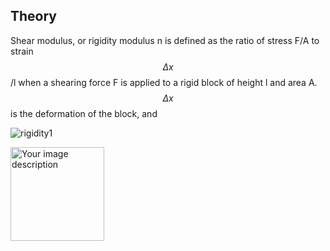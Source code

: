 ## Theory 

Shear modulus, or rigidity modulus n is defined as the ratio of stress F/A to strain $$\Delta x$$/l when a shearing force F is applied to a rigid block of height l and area A. $$\Delta x$$ is the deformation of the block, and


![rigidity1](https://github.com/user-attachments/assets/d6a74661-91fa-4b37-b33d-0dd77e39ff17)

<div style="float: left; margin-right: 10px;">
  <img src="images/image.jpg" alt="Your image description" width="150">
</div>
